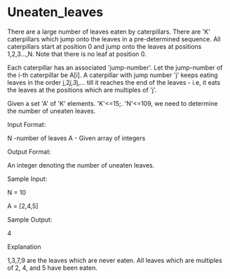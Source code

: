 Uneaten_leaves
==============


There are a large number of leaves eaten by caterpillars. There are 'K' caterpillars which jump onto the leaves in a pre-determined sequence. All caterpillars start at position 0 and jump onto the leaves at positions 1,2,3...,N. Note that there is no leaf at position 0.

Each caterpillar has an associated 'jump-number'. Let the jump-number of the i-th caterpillar be A[i]. A caterpillar with jump number 'j' keeps eating leaves in the order j,2*j,3*j,... till it reaches the end of the leaves - i.e, it eats the leaves at the positions which are multiples of 'j'.

Given a set 'A' of 'K' elements. 'K'<=15;. 'N'<=109, we need to determine the number of uneaten leaves.

Input Format:

N -number of leaves
A - Given array of integers

Output Format:

An integer denoting the number of uneaten leaves.  

 

Sample Input:

N = 10

A = [2,4,5]

Sample Output:

4

Explanation

1,3,7,9 are the leaves which are never eaten. All leaves which are multiples of 2, 4, and 5 have been eaten.


